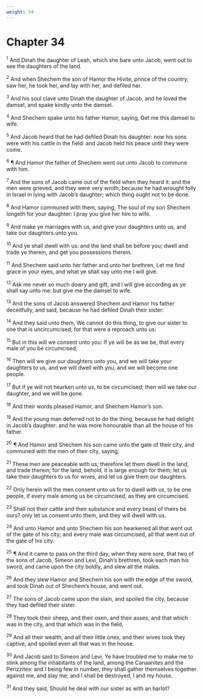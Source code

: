 ```yaml
---
weight: 34
---
```


# Chapter 34

<sup>1</sup> And Dinah the daughter of Leah, which she bare unto Jacob, went out to see the daughters of the land. 

<sup>2</sup> And when Shechem the son of Hamor the Hivite, prince of the country, saw her, he took her, and lay with her, and defiled her. 

<sup>3</sup> And his soul clave unto Dinah the daughter of Jacob, and he loved the damsel, and spake kindly unto the damsel. 

<sup>4</sup> And Shechem spake unto his father Hamor, saying, Get me this damsel to wife. 

<sup>5</sup> And Jacob heard that he had defiled Dinah his daughter: now his sons were with his cattle in the field: and Jacob held his peace until they were come. 

<sup>6</sup> ¶ And Hamor the father of Shechem went out unto Jacob to commune with him. 

<sup>7</sup> And the sons of Jacob came out of the field when they heard it: and the men were grieved, and they were very wroth, because he had wrought folly in Israel in lying with Jacob’s daughter; which thing ought not to be done. 

<sup>8</sup> And Hamor communed with them, saying, The soul of my son Shechem longeth for your daughter: I pray you give her him to wife. 

<sup>9</sup> And make ye marriages with us, and give your daughters unto us, and take our daughters unto you. 

<sup>10</sup> And ye shall dwell with us: and the land shall be before you; dwell and trade ye therein, and get you possessions therein. 

<sup>11</sup> And Shechem said unto her father and unto her brethren, Let me find grace in your eyes, and what ye shall say unto me I will give. 

<sup>12</sup> Ask me never so much dowry and gift, and I will give according as ye shall say unto me: but give me the damsel to wife. 

<sup>13</sup> And the sons of Jacob answered Shechem and Hamor his father deceitfully, and said, because he had defiled Dinah their sister: 

<sup>14</sup> And they said unto them, We cannot do this thing, to give our sister to one that is uncircumcised; for that were a reproach unto us: 

<sup>15</sup> But in this will we consent unto you: If ye will be as we be, that every male of you be circumcised; 

<sup>16</sup> Then will we give our daughters unto you, and we will take your daughters to us, and we will dwell with you, and we will become one people. 

<sup>17</sup> But if ye will not hearken unto us, to be circumcised; then will we take our daughter, and we will be gone. 

<sup>18</sup> And their words pleased Hamor, and Shechem Hamor’s son. 

<sup>19</sup> And the young man deferred not to do the thing, because he had delight in Jacob’s daughter: and he was more honourable than all the house of his father. 

<sup>20</sup> ¶ And Hamor and Shechem his son came unto the gate of their city, and communed with the men of their city, saying, 

<sup>21</sup> These men are peaceable with us; therefore let them dwell in the land, and trade therein; for the land, behold, it is large enough for them; let us take their daughters to us for wives, and let us give them our daughters. 

<sup>22</sup> Only herein will the men consent unto us for to dwell with us, to be one people, if every male among us be circumcised, as they are circumcised. 

<sup>23</sup> Shall not their cattle and their substance and every beast of theirs be ours? only let us consent unto them, and they will dwell with us. 

<sup>24</sup> And unto Hamor and unto Shechem his son hearkened all that went out of the gate of his city; and every male was circumcised, all that went out of the gate of his city. 

<sup>25</sup> ¶ And it came to pass on the third day, when they were sore, that two of the sons of Jacob, Simeon and Levi, Dinah’s brethren, took each man his sword, and came upon the city boldly, and slew all the males. 

<sup>26</sup> And they slew Hamor and Shechem his son with the edge of the sword, and took Dinah out of Shechem’s house, and went out. 

<sup>27</sup> The sons of Jacob came upon the slain, and spoiled the city, because they had defiled their sister. 

<sup>28</sup> They took their sheep, and their oxen, and their asses, and that which was in the city, and that which was in the field, 

<sup>29</sup> And all their wealth, and all their little ones, and their wives took they captive, and spoiled even all that was in the house. 

<sup>30</sup> And Jacob said to Simeon and Levi, Ye have troubled me to make me to stink among the inhabitants of the land, among the Canaanites and the Perizzites: and I being few in number, they shall gather themselves together against me, and slay me; and I shall be destroyed, I and my house. 

<sup>31</sup> And they said, Should he deal with our sister as with an harlot? 


